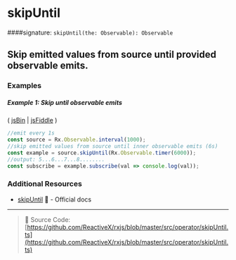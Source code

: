 # skipUntil
####signature: `skipUntil(the: Observable): Observable`

## Skip emitted values from source until provided observable emits.

### Examples

##### Example 1: Skip until observable emits

( [jsBin](http://jsbin.com/tapizososu/1/edit?js,console) | [jsFiddle](https://jsfiddle.net/btroncone/xLu8nf77/) )

```js
//emit every 1s
const source = Rx.Observable.interval(1000);
//skip emitted values from source until inner observable emits (6s)
const example = source.skipUntil(Rx.Observable.timer(6000));
//output: 5...6...7...8........
const subscribe = example.subscribe(val => console.log(val));
```


### Additional Resources
* [skipUntil](http://reactivex.io/rxjs/class/es6/Observable.js~Observable.html#instance-method-skipUntil) :newspaper: - Official docs

---
> :file_folder: Source Code:  [https://github.com/ReactiveX/rxjs/blob/master/src/operator/skipUntil.ts](https://github.com/ReactiveX/rxjs/blob/master/src/operator/skipUntil.ts)
